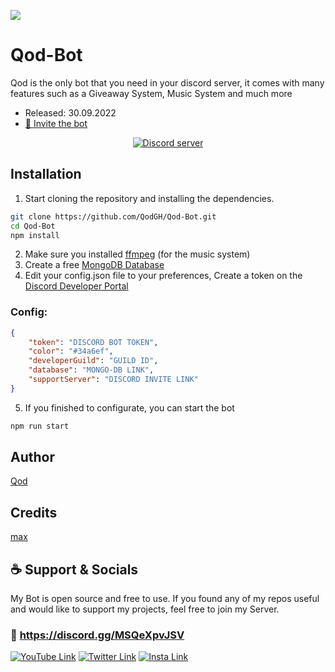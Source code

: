 ![](https://images-ext-2.discordapp.net/external/bcNqMV_bCxmLFYQKjNteK_dGO_Zvd37b29bdoVmIPiI/%3Fsize%3D1024/https/cdn.discordapp.com/avatars/969221600652165150/d1103fc841f6cfbd3c4c48f01ebad1e1.png)

# Qod-Bot
Qod is the only bot that you need in your discord server, it comes with many features such as a Giveaway System, Music System and much more
- Released: 30.09.2022
- [💌 Invite the bot](https://discord.com/api/oauth2/authorize?client_id=969221600652165150&permissions=8&scope=bot%20applications.commands)
<p align="center">
	<a href="https://discord.gg/MSQeXpvJSV">
		<img src="https://canary.discordapp.com/api/guilds/1011675718092075068/embed.png" alt="Discord server">
	</a>
</p>

## Installation

1. Start cloning the repository and installing the dependencies.
```bash
git clone https://github.com/QodGH/Qod-Bot.git
cd Qod-Bot
npm install
```
2. Make sure you installed [ffmpeg](https://ffmpeg.org/) (for the music system)
3. Create a free [MongoDB Database](https://www.mongodb.com/)
4. Edit your config.json file to your preferences, Create a token on the [Discord Developer Portal](https://discord.com/developers/applications)
### Config:
```json
{
    "token": "DISCORD BOT TOKEN",
    "color": "#34a6ef",
    "developerGuild": "GUILD ID",
    "database": "MONGO-DB LINK",
    "supportServer": "DISCORD INVITE LINK"
}
```
5. If you finished to configurate, you can start the bot
```bash
npm run start
```

## Author
[Qod](https://github.com/QodGH)
## Credits
[max](https://github.com/gokiimax)

## ☕️ Support & Socials
My Bot is open source and free to use. If you found any of my repos useful and would like to support my projects, feel free to join my Server.

### 🔗 https://discord.gg/MSQeXpvJSV

[![YouTube Link](https://img.shields.io/badge/Youtube-ff0004?style=for-the-badge&logo=youtube&logoColor=white)](https://youtube.com/channel/UCWO8iq7u0aCaakA80I46MNg)
[![Twitter Link](https://img.shields.io/badge/Twitter-1DA1F2?style=for-the-badge&logo=twitter&logoColor=white)](https://twitter.com/Qod_yt)
[![Insta Link](https://img.shields.io/badge/Instagram-E4405F?style=for-the-badge&logo=instagram&logoColor=white)](https://www.instagram.com/sad_vibe_z)
